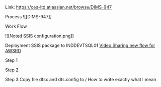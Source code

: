 Link: https://ces-ltd.atlassian.net/browse/DIMS-947

Process
![[DIMS-947]]

Work Flow

![[Noted SSIS configuration.png]]

Deployment SSIS package to INDDEVTSQL01
[Video Sharing new flow for AWSRD](https://cesltd2.sharepoint.com/sites/CESVNSharing2/_layouts/15/stream.aspx?id=%2Fsites%2FCESVNSharing2%2FShared%20Documents%2FTraining%20Video%2FCES%20VN%20DEV%20Training%2FCES%20DEV%20Training%20%2D%20Standard%20SSIS%20package%20for%20the%20AMZ%20job%2Emp4&ga=1)

Step 1

Step 2

Step 3
Copy file dtsx and dts.config to /
How to write exactly what I mean
